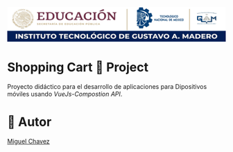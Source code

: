![Itgam Banner](https://raw.githubusercontent.com/MigueCha/VueJs-ShoppingCart/main/md/img/Itgam_banner.jpg)

# Shopping Cart 🛒 Project

Proyecto didáctico para el desarrollo de aplicaciones para Dipositivos móviles usando _VueJs-Compostion API_.

# 👤 Autor
[Miguel Chavez](https://github.com/MigueCha)